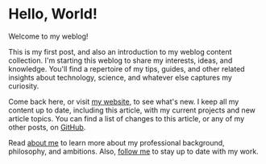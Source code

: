 # Hello, World!
Welcome to my weblog!

This is my first post, and also an introduction to my weblog content collection.
I'm starting this weblog to share my interests, ideas, and knowledge.
You'll find a repertoire of my tips, guides, and other related insights
    about technology, science, and whatever else captures my curiosity.

Come back here, or visit [my website], to see what's new.
I keep all my content up to date, including this article, with my current
    projects and new article topics.
You can find a list of changes to this article, or any of my other posts, on
    [GitHub].

Read [about me] to learn more about my professional background, philosophy, and
    ambitions.
Also, [follow me] to stay up to date with my work.

[my website]: https://carledwardlyons.ca
[GitHub]: https://github.com/systemcarl/weblog
[about me]: ./about-me.md
[follow me]: ./about-me.md#thanks-&-follow

